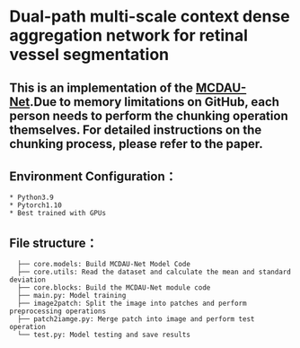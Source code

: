 # Dual-path multi-scale context dense aggregation network for retinal vessel segmentation

## This is an implementation of the [MCDAU-Net](https://www.sciencedirect.com/science/article/abs/pii/S0010482523007345?via%3Dihub).Due to memory limitations on GitHub, each person needs to perform the chunking operation themselves. For detailed instructions on the chunking process, please refer to the paper.

## Environment Configuration：
```
* Python3.9
* Pytorch1.10
* Best trained with GPUs
```

## File structure：
```
  ├── core.models: Build MCDAU-Net Model Code
  ├── core.utils: Read the dataset and calculate the mean and standard deviation
  ├── core.blocks: Build the MCDAU-Net module code
  ├── main.py: Model training
  ├── image2patch: Split the image into patches and perform preprocessing operations
  ├── patch2iamge.py: Merge patch into image and perform test operation
  └── test.py: Model testing and save results
```
